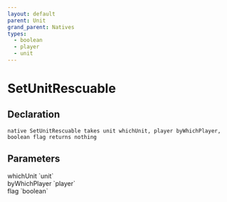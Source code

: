 ```yaml
---
layout: default
parent: Unit
grand_parent: Natives
types:
  - boolean
  - player
  - unit
---
```


# SetUnitRescuable

## Declaration

```
native SetUnitRescuable takes unit whichUnit, player byWhichPlayer, boolean flag returns nothing
```

## Parameters
<dl>
  <dt>whichUnit `unit`</dt>
  <dd></dd>

  <dt>byWhichPlayer `player`</dt>
  <dd></dd>

  <dt>flag `boolean`</dt>
  <dd></dd>
</dl>